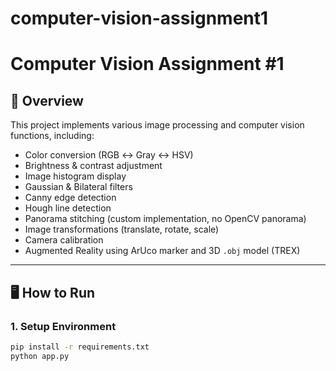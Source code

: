 # computer-vision-assignment1
# Computer Vision Assignment #1

## 🧩 Overview
This project implements various image processing and computer vision functions, including:
- Color conversion (RGB ↔ Gray ↔ HSV)
- Brightness & contrast adjustment
- Image histogram display
- Gaussian & Bilateral filters
- Canny edge detection
- Hough line detection
- Panorama stitching (custom implementation, no OpenCV panorama)
- Image transformations (translate, rotate, scale)
- Camera calibration
- Augmented Reality using ArUco marker and 3D `.obj` model (TREX)

---

## 🖥️ How to Run

### **1. Setup Environment**
```bash
pip install -r requirements.txt
python app.py

